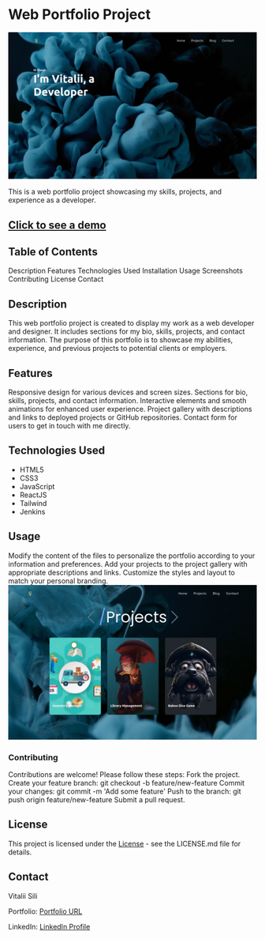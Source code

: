 # Web Portfolio Project

![rm-header](doc/assests/rd-home.png)

This is a web portfolio project showcasing my skills, projects, and experience as a developer.

## [Click to see a demo](https://vitaliisili.com)

## Table of Contents
Description
Features
Technologies Used
Installation
Usage
Screenshots
Contributing
License
Contact

## Description
This web portfolio project is created to display my work as a web developer and designer. It includes sections for my bio, skills, projects, and contact information. The purpose of this portfolio is to showcase my abilities, experience, and previous projects to potential clients or employers.

## Features
Responsive design for various devices and screen sizes.
Sections for bio, skills, projects, and contact information.
Interactive elements and smooth animations for enhanced user experience.
Project gallery with descriptions and links to deployed projects or GitHub repositories.
Contact form for users to get in touch with me directly.


## Technologies Used
- HTML5
- CSS3
- JavaScript
- ReactJS
- Tailwind
- Jenkins

## Usage
Modify the content of the files to personalize the portfolio according to your information and preferences.
Add your projects to the project gallery with appropriate descriptions and links.
Customize the styles and layout to match your personal branding.
![projects](doc/assests/rd-projects.png)

### Contributing
Contributions are welcome! Please follow these steps:
Fork the project.
Create your feature branch: git checkout -b feature/new-feature
Commit your changes: git commit -m 'Add some feature'
Push to the branch: git push origin feature/new-feature
Submit a pull request.


## License
This project is licensed under the [License](License) - see the LICENSE.md file for details.

## Contact
Vitalii Sili

Portfolio: [Portfolio URL](https://vitaliisili.com)

LinkedIn: [LinkedIn Profile](https://www.linkedin.com/in/vitaliisili/)